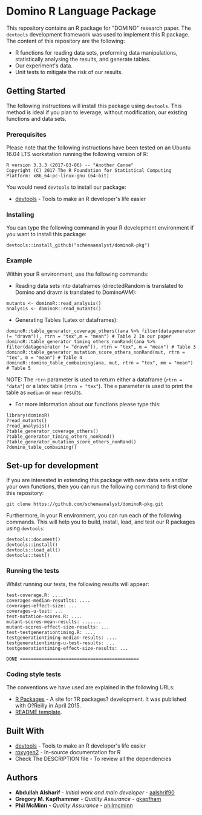 # Domino R Language Package

This repository contains an R package for "DOMINO" research paper. The `devtools` development framework was used to implement this R package. The content of this repository are the following:

* R functions for reading data sets, preforming data manipulations, statistically analysing the results, and generate tables.
* Our experiment's data.
* Unit tests to mitigate the risk of our results.

## Getting Started

The following instructions will install this package using `devtools`. This method is ideal if you plan to leverage, without modification, our existing functions and data sets.

### Prerequisites

Please note that the following instructions have been tested on an Ubuntu 16.04 LTS workstation running the following version of R:

```shell
R version 3.3.3 (2017-03-06) -- "Another Canoe"
Copyright (C) 2017 The R Foundation for Statistical Computing
Platform: x86_64-pc-linux-gnu (64-bit)
```

You would need `devtools` to install our package:

* [devtools](https://github.com/hadley/devtools) - Tools to make an R developer's life easier

### Installing

You can type the following command in your R development environment if you want to install this package:

```shell
devtools::install_github("schemaanalyst/dominoR-pkg")
```

### Example

Within your R environment, use the following commands:

* Reading data sets into dataframes (directedRandom is translated to Domino and dravm is translated to DominoAVM):

```shell
mutants <- dominoR::read_analysis()
analysis <- dominoR::read_mutants()
```

* Generating Tables (Latex or dataframes):

```shell
dominoR::table_generator_coverage_others((ana %>% filter(datagenerator != "dravm")), rtrn = "tex",m = "mean") # Table 2 In our paper
dominoR::table_generator_timing_others_nonRand((ana %>% filter(datagenerator != "dravm")), rtrn = "tex", m = "mean") # Table 3
dominoR::table_generator_mutation_score_others_nonRand(mut, rtrn = "tex", m = "mean") # Table 4
dominoR::domino_table_combaining(ana, mut, rtrn = "tex", mm = "mean") # Table 5
```

NOTE: The `rtrn` parameter is used to return either a dataframe (`rtrn = "data"`) or a latex table (`rtrn = "tex"`). The `m` parameter is used to print the table as `median` or `mean` results.

* For more information about our functions please type this:

```shell
library(dominoR)
?read_mutants()
?read_analysis()
?table_generator_coverage_others()
?table_generator_timing_others_nonRand()
?table_generator_mutation_score_others_nonRand()
?domino_table_combaining()
```

## Set-up for development

If you are interested in extending this package with new data sets and/or your own functions, then you can run the
following command to first clone this repository:

```shell
git clone https://github.com/schemaanalyst/dominoR-pkg.git
```

Furthermore, in your R environment, you can run each of the following commands. This will help you to build, install, load, and test our R packages using `devtools`:

```shell
devtools::document()
devtools::install()
devtools::load_all()
devtools::test()
```

### Running the tests

Whilst running our tests, the following results will appear:

```shell
test-coverage.R: ....
coverages-median-resutlts: ....
coverages-effect-size: ...
coverages-u-test: ...
test-mutation-scores.R: ....
mutant-scores-mean-results: .......
mutant-scores-effect-size-results: ...
test-testgenerationtiming.R: ....
testgenerationtiming-median-results: ....
testgenerationtiming-u-test-results: ...
testgenerationtiming-effect-size-results: ...

DONE ============================================
```

### Coding style tests

The conventions we have used are explained in the following URLs:

* [R Packages](http://r-pkgs.had.co.nz/) -  A site for ?R packages? development. It was published with O?Reilly in April 2015.
* [README template](https://gist.github.com/PurpleBooth/109311bb0361f32d87a2).

## Built With

* [devtools](https://github.com/hadley/devtools) - Tools to make an R developer's life easier
* [roxygen2](https://cran.r-project.org/web/packages/roxygen2/vignettes/roxygen2.html) - In-source documentation for R
* Check The DESCRIPTION file - To review all the dependencies


## Authors

* **Abdullah Alsharif** - *Initial work and main developer* - [aalshrif90](https://github.com/aalshrif90)
* **Gregory M. Kapfhammer** - *Quality Assurance* - [gkapfham](https://github.com/gkapfham)
* **Phil McMinn** - *Quality Assurance* - [philmcminn](https://github.com/philmcminn)

